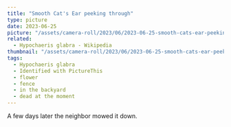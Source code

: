 ```yaml
---
title: "Smooth Cat's Ear peeking through"
type: picture
date: 2023-06-25
picture: "/assets/camera-roll/2023/06/2023-06-25-smooth-cats-ear-peeking-through/20230625_223427098_iOS.jpg"
related:
  - Hypochaeris glabra - Wikipedia
thumbnail: "/assets/camera-roll/2023/06/2023-06-25-smooth-cats-ear-peeking-through/20230625_223427098_iOS-thumbnail.jpg"
tags:
  - Hypochaeris glabra
  - Identified with PictureThis
  - flower
  - fence
  - in the backyard
  - dead at the moment
---
```

A few days later the neighbor mowed it down.